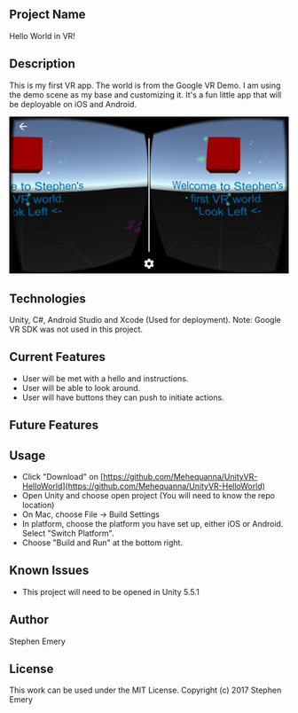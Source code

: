 ## Project Name
Hello World in VR!

## Description
This is my first VR app. The world is from the Google VR Demo. I am using the demo scene as my base and customizing it. It's a fun little app that will be deployable on iOS and Android.

![screenshot of project](helloworldvr.png)

## Technologies
Unity, C#, Android Studio and Xcode (Used for deployment).
Note: Google VR SDK was not used in this project.

## Current Features
* User will be met with a hello and instructions.
* User will be able to look around.
* User will have buttons they can push to initiate actions.

## Future Features

## Usage
* Click "Download" on
[https://github.com/Mehequanna/UnityVR-HelloWorld](https://github.com/Mehequanna/UnityVR-HelloWorld)
* Open Unity and choose open project (You will need to know the repo location)
* On Mac, choose File -> Build Settings
* In platform, choose the platform you have set up, either iOS or Android. Select "Switch Platform".
* Choose "Build and Run" at the bottom right.

## Known Issues
* This project will need to be opened in Unity 5.5.1

## Author
Stephen Emery

## License
This work can be used under the MIT License.
Copyright (c) 2017 Stephen Emery
